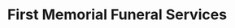 ---
title: "First Memorial Funeral Services"
url: /edmonton/first-memorial-funeral-services/
shop: Bestattungen
---